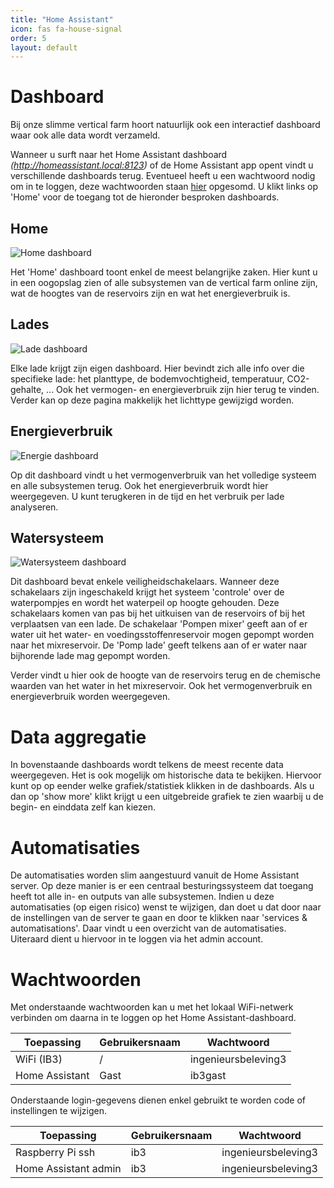 ```yaml
---
title: "Home Assistant"
icon: fas fa-house-signal
order: 5
layout: default
---
```


# Dashboard

Bij onze slimme vertical farm hoort natuurlijk ook een interactief dashboard waar ook alle data wordt verzameld. 

Wanneer u surft naar het Home Assistant dashboard <em>(http://homeassistant.local:8123)</em> of de Home Assistant app opent vindt u verschillende dashboards terug. Eventueel heeft u een wachtwoord nodig om in te loggen, deze wachtwoorden staan [hier](#wachtwoorden) opgesomd. U klikt links op 'Home' voor de toegang tot de hieronder besproken dashboards.

## Home

<img src="{{ '/assets/img/HomeAssistant/HomeAssistant_Home.png' | relative_url }}" alt="Home dashboard" />

Het 'Home' dashboard toont enkel de meest belangrijke zaken. Hier kunt u in een oogopslag zien of alle subsystemen van de vertical farm online zijn, wat de hoogtes van de reservoirs zijn en wat het energieverbruik is.

## Lades

<img src="{{ '/assets/img/HomeAssistant/HomeAssistant_Lade1.png' | relative_url }}" alt="Lade dashboard" />

Elke lade krijgt zijn eigen dashboard. Hier bevindt zich alle info over die specifieke lade: het planttype, de bodemvochtigheid, temperatuur, CO2-gehalte, ... Ook het vermogen- en energieverbruik zijn hier terug te vinden. Verder kan op deze pagina makkelijk het lichttype gewijzigd worden.

## Energieverbruik

<img src="{{ '/assets/img/HomeAssistant/HomeAssistant_Energieverbruik.png' | relative_url }}" alt="Energie dashboard" />

Op dit dashboard vindt u het vermogenverbruik van het volledige systeem en alle subsystemen terug. Ook het energieverbruik wordt hier weergegeven. U kunt terugkeren in de tijd en het verbruik per lade analyseren.

## Watersysteem

<img src="{{ '/assets/img/HomeAssistant/HomeAssistant_Watersysteem.png' | relative_url }}" alt="Watersysteem dashboard" />

Dit dashboard bevat enkele veiligheidschakelaars. Wanneer deze schakelaars zijn ingeschakeld krijgt het systeem 'controle' over de waterpompjes en wordt het waterpeil op hoogte gehouden. Deze schakelaars komen van pas bij het uitkuisen van de reservoirs of bij het verplaatsen van een lade. De schakelaar 'Pompen mixer' geeft aan of er water uit het water- en voedingsstoffenreservoir mogen gepompt worden naar het mixreservoir. De 'Pomp lade' geeft telkens aan of er water naar bijhorende lade mag gepompt worden.

Verder vindt u hier ook de hoogte van de reservoirs terug en de chemische waarden van het water in het mixreservoir. Ook het vermogenverbruik en energieverbruik worden weergegeven.

# Data aggregatie

In bovenstaande dashboards wordt telkens de meest recente data weergegeven. Het is ook mogelijk om historische data te bekijken. Hiervoor kunt op op eender welke grafiek/statistiek klikken in de dashboards. Als u dan op 'show more' klikt krijgt u een uitgebreide grafiek te zien waarbij u de begin- en einddata zelf kan kiezen.

# Automatisaties

De automatisaties worden slim aangestuurd vanuit de Home Assistant server. Op deze manier is er een centraal besturingssysteem dat toegang heeft tot alle in- en outputs van alle subsystemen. Indien u deze automatisaties (op eigen risico) wenst te wijzigen, dan doet u dat door naar de instellingen van de server te gaan en door te klikken naar 'services & automatisations'. Daar vindt u een overzicht van de automatisaties. Uiteraard dient u hiervoor in te loggen via het admin account.

# Wachtwoorden

Met onderstaande wachtwoorden kan u met het lokaal WiFi-netwerk verbinden om daarna in te loggen op het Home Assistant-dashboard. 

| Toepassing           | Gebruikersnaam | Wachtwoord           |
|----------------------|----------------|----------------------|
| WiFi (IB3)           | /              | ingenieursbeleving3  |
| Home Assistant       | Gast           | ib3gast              |


Onderstaande login-gegevens dienen enkel gebruikt te worden code of instellingen te wijzigen.

| Toepassing           | Gebruikersnaam | Wachtwoord           |
|----------------------|----------------|----------------------|
| Raspberry Pi ssh     | ib3            | ingenieursbeleving3  |
| Home Assistant admin | ib3            | ingenieursbeleving3  |
